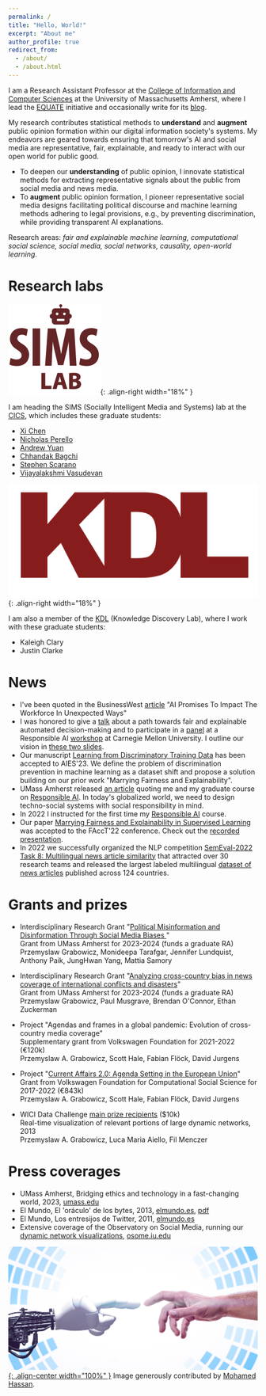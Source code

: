 ```yaml
---
permalink: /
title: "Hello, World!"
excerpt: "About me"
author_profile: true
redirect_from: 
  - /about/
  - /about.html
---
```


I am a Research Assistant Professor at the [College of Information and Computer Sciences](https://www.cics.umass.edu/) at the University of Massachusetts Amherst, where I lead the [EQUATE](https://groups.cs.umass.edu/equate/) initiative and occasionally write for its [blog](https://groups.cs.umass.edu/equate-ml/category/equate/?tag=article).

<!-- My research contributes statistical methods to understand and augment social intelligence in the systems of our information society. The ambition of my research is to develop a mathematical understanding of fundamental social processes and to design **fair and efficient social** computing systems. -->

My research contributes statistical methods to **understand** and **augment** public opinion formation within our digital information society's systems. My endeavors are geared towards ensuring that tomorrow's AI and social media are representative, fair, explainable, and ready to interact with our open world for public good.
* To deepen our **understanding** of public opinion, I innovate statistical methods for extracting representative signals about the public from social media and news media. 
* To **augment** public opinion formation, I pioneer representative social media designs facilitating political discourse and machine learning methods adhering to legal provisions, e.g., by preventing discrimination, while providing transparent AI explanations. 




Research areas: *fair and explainable machine learning, computational social science, social media, social networks, causality, open-world learning*.


Research labs
======
<!-- <img style="float: right;" src="/images/sims.png"; width: 150px> -->
![image](/images/sims.png){: .align-right width="18%" }

I am heading the SIMS (Socially Intelligent Media and Systems) lab at the [CICS](https://www.cics.umass.edu/), which includes these graduate students:
* [Xi Chen](https://underline.io/speakers/196520-xi-chen)
* [Nicholas Perello](https://nperello.github.io/)
* [Andrew Yuan](https://www.linkedin.com/in/andrewwyuan/)
* [Chhandak Bagchi](https://people.umass.edu/cbagchi/)
* [Stephen Scarano](https://stephentemp.github.io/)
* [Vijayalakshmi Vasudevan](https://www.linkedin.com/in/vijayalakshmi-vasudevan-b95725156/)

![image](/images/kdl.png){: .align-right width="18%" }

I am also a member of the [KDL](http://kdl.cs.umass.edu/) (Knowledge Discovery Lab), where I work with these graduate students:
* Kaleigh Clary
* Justin Clarke

News
======

* I've been quoted in the BusinessWest [article](https://businesswest.com/blog/ai-promises-to-impact-the-workforce-in-unexpected-ways/) "AI Promises To Impact The Workforce In Unexpected Ways"
* I was honored to give a [talk](https://www.youtube.com/watch?v=uCd9UcbbVyc&t=5730s) about a path towards fair and explainable automated decision-making and to participate in a [panel](https://youtu.be/CxLQDENykRk?t=10903) at a Responsible AI [workshop](https://sites.google.com/view/rainscmu) at Carnegie Mellon University. I outline our vision in [these two slides](https://twitter.com/przemyslslaw/status/1658956246593024001/photo/1).
* Our manuscript [Learning from Discriminatory Training Data](https://arxiv.org/pdf/1912.08189.pdf) has been accepted to AIES'23. We define the problem of discrimination prevention in machine learning as a dataset shift and propose a solution building on our prior work "Marrying Fairness and Explainability".
* UMass Amherst released [an article](https://www.umass.edu/gateway/article/bridging-ethics-and-technology-fast-changing-world) quoting me and my graduate course on [Responsible AI](https://przemyslslaw.github.io/teaching/2022-fall_ResponsibleAI). In today's globalized world, we need to design techno-social systems with social responsibility in mind.
* In 2022 I instructed for the first time my [Responsible AI](https://przemyslslaw.github.io/teaching/2022-fall_ResponsibleAI) course.
* Our paper [Marrying Fairness and Explainability in Supervised Learning](https://dl.acm.org/doi/abs/10.1145/3531146.3533236) was accepted to the FAccT'22 conference. Check out the [recorded presentation](https://www.youtube.com/watch?v=SA86eimWIcw).
* In 2022 we successfully organized the NLP competition [SemEval-2022 Task 8: Multilingual news article similarity](https://aclanthology.org/2022.semeval-1.155/) that attracted over 30 research teams and released the largest labeled multilingual [dataset of news articles](https://zenodo.org/record/6507872) published across 124 countries.

Grants and prizes
======

* Interdisciplinary Research Grant "[Political Misinformation and Disinformation Through Social Media Biases  ](https://www.umass.edu/social-sciences/news/irg-political-misinformation-polls)" \
Grant from UMass Amherst for 2023-2024 (funds a graduate RA)\
Przemyslaw Grabowicz, Monideepa Tarafgar, Jennifer Lundquist, Anthony Paik, JungHwan Yang, Mattia Samory

* Interdisciplinary Research Grant "[Analyzing cross-country bias in news coverage of international conflicts and disasters](https://www.cics.umass.edu/news/six-cics-faculty-selected-receive-umass-interdisciplinary-research-grants)" \
Grant from UMass Amherst for 2023-2024 (funds a graduate RA)\
Przemyslaw Grabowicz, Paul Musgrave, Brendan O'Connor, Ethan Zuckerman

* Project "Agendas and frames in a global pandemic: Evolution of cross-country media coverage"\
Supplementary grant from Volkswagen Foundation for 2021-2022 (€120k)\
Przemyslaw A. Grabowicz, Scott Hale, Fabian Flöck, David Jurgens

* Project "[Current Affairs 2.0: Agenda Setting in the European Union](http://www.euagendas.org/)"\
Grant from Volkswagen Foundation for Computational Social Science for 2017-2022 (€843k)\
Przemyslaw A. Grabowicz, Scott Hale, Fabian Flöck, David Jurgens

* WICI Data Challenge [main prize recipients](https://docs.google.com/file/d/0B0_e6k3kQKEucENGaDBZd0xSU0k/edit?resourcekey=0-EkbTbDNmiXeuXx57U36hSw) ($10k)\
Real-time visualization of relevant portions of large dynamic networks, 2013\
Przemyslaw A. Grabowicz, Luca Maria Aiello, Fil Menczer


Press coverages
======

- UMass Amherst, Bridging ethics and technology in a fast-changing world, 2023, [umass.edu](https://www.umass.edu/gateway/article/bridging-ethics-and-technology-fast-changing-world)
- El Mundo, El 'oráculo' de los bytes, 2013, [elmundo.es](http://www.elmundo.es/elmundo/2013/09/10/baleares/1378835134.html), [pdf](http://issuu.com/establopegaso/docs/algoritmo_big_data)
- El Mundo, Los entresijos de Twitter, 2011, [elmundo.es](http://www.elmundo.es/elmundo/2011/12/20/baleares/1324372757.html)
- Extensive coverage of the Observatory on Social Media, running our [dynamic network visualizations](https://epjdatascience.springeropen.com/articles/10.1140/epjds/s13688-014-0027-8), [osome.iu.edu](https://osome.iu.edu/media)


[![image](/images/rai.jpg){: .align-center width="100%" }](https://przemyslslaw.github.io/teaching/2022-fall_ResponsibleAI)
Image generously contributed by [Mohamed Hassan](https://pxhere.com/en/photo/1638452).

<!--
A data-driven personal website
======
Like many other Jekyll-based GitHub Pages templates, academicpages makes you separate the website's content from its form. The content & metadata of your website are in structured markdown files, while various other files constitute the theme, specifying how to transform that content & metadata into HTML pages. You keep these various markdown (.md), YAML (.yml), HTML, and CSS files in a public GitHub repository. Each time you commit and push an update to the repository, the [GitHub pages](https://pages.github.com/) service creates static HTML pages based on these files, which are hosted on GitHub's servers free of charge.

Many of the features of dynamic content management systems (like Wordpress) can be achieved in this fashion, using a fraction of the computational resources and with far less vulnerability to hacking and DDoSing. You can also modify the theme to your heart's content without touching the content of your site. If you get to a point where you've broken something in Jekyll/HTML/CSS beyond repair, your markdown files describing your talks, publications, etc. are safe. You can rollback the changes or even delete the repository and start over -- just be sure to save the markdown files! Finally, you can also write scripts that process the structured data on the site, such as [this one](https://github.com/academicpages/academicpages.github.io/blob/master/talkmap.ipynb) that analyzes metadata in pages about talks to display [a map of every location you've given a talk](https://academicpages.github.io/talkmap.html).

Getting started
======
1. Register a GitHub account if you don't have one and confirm your e-mail (required!)
1. Fork [this repository](https://github.com/academicpages/academicpages.github.io) by clicking the "fork" button in the top right.
1. Go to the repository's settings (rightmost item in the tabs that start with "Code", should be below "Unwatch"). Rename the repository "[your GitHub username].github.io", which will also be your website's URL.
1. Set site-wide configuration and create content & metadata (see below -- also see [this set of diffs](http://archive.is/3TPas) showing what files were changed to set up [an example site](https://getorg-testacct.github.io) for a user with the username "getorg-testacct")
1. Upload any files (like PDFs, .zip files, etc.) to the files/ directory. They will appear at https://[your GitHub username].github.io/files/example.pdf.
1. Check status by going to the repository settings, in the "GitHub pages" section

Site-wide configuration
------
The main configuration file for the site is in the base directory in [_config.yml](https://github.com/academicpages/academicpages.github.io/blob/master/_config.yml), which defines the content in the sidebars and other site-wide features. You will need to replace the default variables with ones about yourself and your site's github repository. The configuration file for the top menu is in [_data/navigation.yml](https://github.com/academicpages/academicpages.github.io/blob/master/_data/navigation.yml). For example, if you don't have a portfolio or blog posts, you can remove those items from that navigation.yml file to remove them from the header.

Create content & metadata
------
For site content, there is one markdown file for each type of content, which are stored in directories like _publications, _talks, _posts, _teaching, or _pages. For example, each talk is a markdown file in the [_talks directory](https://github.com/academicpages/academicpages.github.io/tree/master/_talks). At the top of each markdown file is structured data in YAML about the talk, which the theme will parse to do lots of cool stuff. The same structured data about a talk is used to generate the list of talks on the [Talks page](https://academicpages.github.io/talks), each [individual page](https://academicpages.github.io/talks/2012-03-01-talk-1) for specific talks, the talks section for the [CV page](https://academicpages.github.io/cv), and the [map of places you've given a talk](https://academicpages.github.io/talkmap.html) (if you run this [python file](https://github.com/academicpages/academicpages.github.io/blob/master/talkmap.py) or [Jupyter notebook](https://github.com/academicpages/academicpages.github.io/blob/master/talkmap.ipynb), which creates the HTML for the map based on the contents of the _talks directory).

**Markdown generator**

I have also created [a set of Jupyter notebooks](https://github.com/academicpages/academicpages.github.io/tree/master/markdown_generator
) that converts a CSV containing structured data about talks or presentations into individual markdown files that will be properly formatted for the academicpages template. The sample CSVs in that directory are the ones I used to create my own personal website at stuartgeiger.com. My usual workflow is that I keep a spreadsheet of my publications and talks, then run the code in these notebooks to generate the markdown files, then commit and push them to the GitHub repository.

How to edit your site's GitHub repository
------
Many people use a git client to create files on their local computer and then push them to GitHub's servers. If you are not familiar with git, you can directly edit these configuration and markdown files directly in the github.com interface. Navigate to a file (like [this one](https://github.com/academicpages/academicpages.github.io/blob/master/_talks/2012-03-01-talk-1.md) and click the pencil icon in the top right of the content preview (to the right of the "Raw | Blame | History" buttons). You can delete a file by clicking the trashcan icon to the right of the pencil icon. You can also create new files or upload files by navigating to a directory and clicking the "Create new file" or "Upload files" buttons.

Example: editing a markdown file for a talk
![Editing a markdown file for a talk](/images/editing-talk.png)

For more info
------
More info about configuring academicpages can be found in [the guide](https://academicpages.github.io/markdown/). The [guides for the Minimal Mistakes theme](https://mmistakes.github.io/minimal-mistakes/docs/configuration/) (which this theme was forked from) might also be helpful. -->
